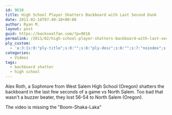 ```yaml
---
id: 9616
title: High School Player Shatters Backboard with Last Second Dunk
date: 2011-02-16T07:49:10+00:00
author: Ryan M.
layout: post
guid: https://backseatfan.com/?p=9616
permalink: /2011/02/high-school-player-shatters-backboard-with-last-second-dunk/
ply_custom:
  - 'a:3:{s:9:"ply-title";s:0:"";s:8:"ply-desc";s:0:"";s:7:"noindex";s:0:"";}'
categories:
  - Videos
tags:
  - backboard shatter
  - high school
---
```


<div class="entry">
  <p>
    Alex Roth, a Sophmore from West Salem High School (Oregon) shatters the backboard in the last few seconds of a game vs North Salem. Too bad that wasn't a buzzer beater, they lost 56-54 to North Salem (Oregon).
  </p>

  <p>
  </p>

  <p>
    The video is missing the "Boom-Shaka-Laka"
  </p>
</div>
